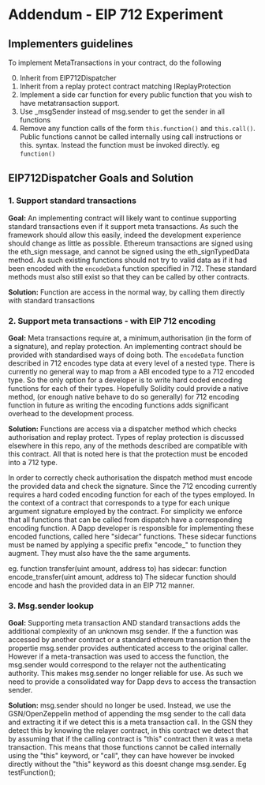 # Addendum - EIP 712 Experiment

## Implementers guidelines

To implement MetaTransactions in your contract, do the following

0. Inherit from EIP712Dispatcher
1. Inherit from a replay protect contract matching IReplayProtection
1. Implement a side car function for every public function that you wish to have metatransaction support.
2. Use _msgSender instead of msg.sender to get the sender in all functions
3. Remove any function calls of the form `this.function()` and `this.call()`. Public functions cannot be called internally using call instructions or this. syntax. Instead the function must be invoked directly. eg `function()`


## EIP712Dispatcher Goals and Solution

### 1. Support standard transactions
**Goal:** An implementing contract will likely want to continue supporting standard transactions even if it support meta transactions. As such the framework should allow this easily, indeed the development experience should change as little as possible. Ethereum transactions are signed using the eth_sign message, and cannot be signed using the eth_signTypedData method. As such existing functions should not try to valid data as if it had been encoded with the `encodeData` function specified in 712. These standard methods must also still exist so that they can be called by other contracts.

**Solution:** Function are access in the normal way, by calling them directly with standard transactions

### 2. Support meta transactions - with EIP 712 encoding
**Goal:** Meta transactions require at, a minimum,authorisation (in the form of a signature), and replay protection. An implementing contract should be provided with standardised ways of doing both. The `encodeData` function described in 712 encodes type data at every level of a nested type. There is currently no general way to map from a ABI encoded type to a 712 encoded type. So the only option for a developer is to write hard coded encoding functions for each of their types. Hopefully Solidity could provide a native method, (or enough native behave to do so generally) for 712 encoding function in future as writing the encoding functions adds significant overhead to the development process.

**Solution:** Functions are access via a dispatcher method which checks authorisation and replay protect. Types of replay protection is discussed elsewhere in this repo, any of the methods described are compatible with this contract.
All that is noted here is that the protection must be encoded into a 712 type.

In order to correctly check authorisation the dispatch method must encode the provided data and check the signature. Since the 712 encoding currently requires a hard coded encoding function for each of the types employed. In the context of a contract that corresponds to a type for each unique argument signature employed by the contract. For simplicity we enforce that all functions that can be called from dispatch have a corresponding encoding function. A Dapp developer is responsible for implementing these encoded functions, called here "sidecar" functions. These sidecar functions must be named by applying a specific prefix "encode_" to function they augment. They must also have the the same arguments.

eg. function transfer(uint amount, address to)
has sidecar:
function encode_transfer(uint amount, address to)
The sidecar function should encode and hash the provided data in an EIP 712 manner.

### 3. Msg.sender lookup
**Goal:** Supporting meta transaction AND standard transactions adds the additional complexity of an unknown msg sender. If the a function was accessed by another contract or a standard ethereum transaction then the propertie msg.sender provides authenticated access to the original caller. However if a meta-transaction was used to access the function, the msg.sender would correspond to the relayer not the authenticating authority. This makes msg.sender no longer reliable for use. As such we need to provide a consolidated way for Dapp devs to access the transaction sender.

**Solution:** msg.sender should no longer be used. Instead, we use the GSN/OpenZeppelin method of appending the msg sender to the call data and extracting it if we detect this is a meta transaction call. In the GSN they detect this by knowing the relayer contract, in this contract we detect that by assuming that if the calling contract is "this" contract then it was a meta transaction. This means that those functions cannot be called internally using the "this" keyword, or "call", they can have however be invoked directly without the "this" keyword as this doesnt change msg.sender. Eg testFunction();